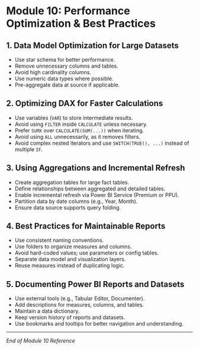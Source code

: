 
# Module 10: Performance Optimization & Best Practices

## 1. Data Model Optimization for Large Datasets
- Use star schema for better performance.
- Remove unnecessary columns and tables.
- Avoid high cardinality columns.
- Use numeric data types where possible.
- Pre-aggregate data at source if applicable.

## 2. Optimizing DAX for Faster Calculations
- Use variables (`VAR`) to store intermediate results.
- Avoid using `FILTER` inside `CALCULATE` unless necessary.
- Prefer `SUMX` over `CALCULATE(SUM(...))` when iterating.
- Avoid using `ALL` unnecessarily, as it removes filters.
- Avoid complex nested iterators and use `SWITCH(TRUE(), ...)` instead of multiple `IF`.

## 3. Using Aggregations and Incremental Refresh
- Create aggregation tables for large fact tables.
- Define relationships between aggregated and detailed tables.
- Enable incremental refresh via Power BI Service (Premium or PPU).
- Partition data by date columns (e.g., Year, Month).
- Ensure data source supports query folding.

## 4. Best Practices for Maintainable Reports
- Use consistent naming conventions.
- Use folders to organize measures and columns.
- Avoid hard-coded values; use parameters or config tables.
- Separate data model and visualization layers.
- Reuse measures instead of duplicating logic.

## 5. Documenting Power BI Reports and Datasets
- Use external tools (e.g., Tabular Editor, Documenter).
- Add descriptions for measures, columns, and tables.
- Maintain a data dictionary.
- Keep version history of reports and datasets.
- Use bookmarks and tooltips for better navigation and understanding.

---
*End of Module 10 Reference*
